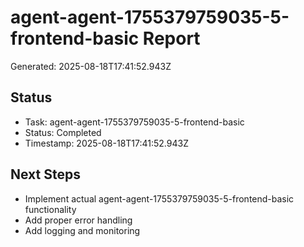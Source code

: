 # agent-agent-1755379759035-5-frontend-basic Report

Generated: 2025-08-18T17:41:52.943Z

## Status
- Task: agent-agent-1755379759035-5-frontend-basic
- Status: Completed
- Timestamp: 2025-08-18T17:41:52.943Z

## Next Steps
- Implement actual agent-agent-1755379759035-5-frontend-basic functionality
- Add proper error handling
- Add logging and monitoring
